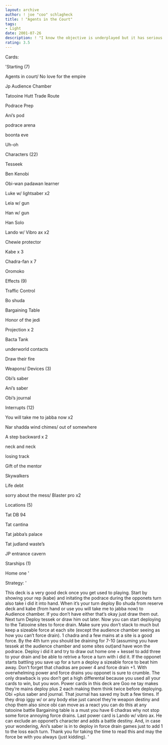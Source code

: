 ```yaml
---
layout: archive
author: ! joe "coo" schlagheck
title: ! "Agents in the Court"
tags:
- Light
date: 2001-07-26
description: ! "I know the objective is underplayed but it has serious potiental in drains and battles."
rating: 3.5
---
```

Cards: 

'Starting (7)

Agents in court/ No love for the empire

Jp Audience Chamber

Tatooine Hutt Trade Route

Podrace Prep

Ani’s pod

podrace arena

boonta eve

Uh-oh


Characters (22)

Tesseek

Ben Kenobi

Obi-wan padawan learner

Luke w/ lightsaber x2

Leia w/ gun

Han w/ gun

Han Solo

Lando w/ Vibro ax x2

Chewie protector

Kabe x 3

Chadra-fan x 7

Oromoko


Effects (9)

Traffic Control

Bo shuda

Bargaining Table

Honor of the jedi

Projection x 2

Bacta Tank

underworld contacts

Draw their fire


Weapons/ Devices (3)

Obi’s saber

Ani’s saber

Obi’s journal


Interrupts (12)

You will take me to jabba now x2

Nar shadda wind chimes/ out of somewhere

A step backward x 2

neck and neck

losing track 

Gift of the mentor

Skywalkers

Life debt

sorry about the mess/ Blaster pro x2


Locations (5)

Tat DB 94

Tat cantina

Tat jabba’s palace

Tat judland waste’s

JP entrance cavern


Starships (1)

Home one '

Strategy: '

This deck is a very good deck once you get used to playing. Start by showing your rep (kabe) and initating the podrace during the opponets turn also take i did it into hand. When it’s your turn deploy Bo shuda  from reserve deck and kabe (from hand or use you will take me to jabba now) to Audience chamber. If you don’t have either that’s okay just draw them out. Next turn Deploy tessek or draw him out later. Now you can start deploying to the Tatooine sites to force drain. Make sure you don’t stack to much but keep a sizeable force at each site (except the audience chamber seeing as how you can’t force drain). 1 chadra and a few mains at a site is a good force. By the 4th turn you should be draining for  7-10 (assuming you have tessek at the audience chamber and some sites out)and have won the podrace. Deploy i did it and try to draw out home one + kessel to add three to your drain and be able to retrive a force a turn with i did it. If the opponet starts battling you save up for a turn a deploy a sizeable force to beat him away. Don’t forget that chadras are power 4 and force drain +1. With overwhelming power and force drains you opponet is sure to crumble. The only drawback is you don’t get a high differental because you used all your cards to win, but you won. Power cards in this deck are Goo ne tay makes they’re mains deploy plus 2 each making them think twice before deploying. Obi +plus saber and journal. That journal has saved my butt a few times. If they drop iggy w/ or any body else just cancel they’re weapon destiny and chop them also since obi can move as a react you can do this at any tatooine battle Bargaining table is a must you have 6 chadras why not stop some force annoying force drains. Last power card is Lando w/ vibro ax. He can exclude an opponet’s character and adds a battle destiny. And, in case your wondering, Ani’s saber is in to deploy in force drain games just to add 1 to the loss each turn. Thank you for taking the time to read this and may the force be with you always (just kidding).  '